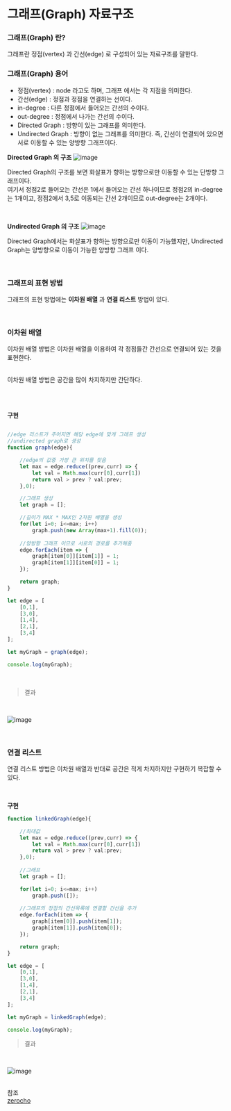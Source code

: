 # 그래프(Graph) 자료구조

### 그래프(Graph) 란?
그래프란 정점(vertex) 과 간선(edge) 로 구성되어 있는 자료구조를 말한다.<br>

### 그래프(Graph) 용어
* 정점(vertex) : node 라고도 하며, 그래프 에서는 각 지점을 의미한다.
* 간선(edge) : 정점과 정점을 연결하는 선이다.
* in-degree : 다른 정점에서 들어오는 간선의 수이다.
* out-degree : 정점에서 나가는 간선의 수이다.
* Directed Graph : 방향이 있는 그래프를 의미한다.
* Undirected Graph : 방향이 없는 그래프를 의미한다. 즉, 간선이 연결되어 있으면 서로 이동할 수 있는 양방향 그래프이다.

__Directed Graph 의 구조__
![image](https://user-images.githubusercontent.com/62639722/141252136-2704d4d6-0d9e-4f23-8383-c28c518daf92.png)

Directed Graph의 구조를 보면 화살표가 향하는 방향으로만 이동할 수 있는 단방향 그래프이다.<br>
여기서 정점2로 들어오는 간선은 1에서 들어오는 간선 하나이므로 정점2의 in-degree는 1개이고, 정점2에서 3,5로 이동되는 간선 2개이므로 out-degree는 2개이다.

<br>

__Undirected Graph 의 구조__
![image](https://user-images.githubusercontent.com/62639722/141252696-1d1d4b1a-9c82-47fd-b130-ee3b9c120bbf.png)

Directed Graph에서는 화살표가 향하는 방향으로만 이동이 가능했지만, Undirected Graph는 양방향으로 이동이 가능한 양방향 그래프 이다.

<br>

### 그래프의 표현 방법
그래프의 표현 방법에는 __이차원 배열__ 과 __연결 리스트__ 방법이 있다.

<br>

### 이차원 배열

이차원 배열 방법은 이차원 배열을 이용하여 각 정점들간 간선으로 연결되어 있는 것을 표현한다.

<br>
이차원 배열 방법은 공간을 많이 차지하지만 간단하다.

<br><br>

__구현__
```javascript

//edge 리스트가 주어지면 해당 edge에 맞게 그래프 생성
//undirected graph로 생성
function graph(edge){

    //edge의 값중 가장 큰 위치를 찾음
    let max = edge.reduce((prev,curr) => {
        let val = Math.max(curr[0],curr[1])
        return val > prev ? val:prev;
    },0);

    //그래프 생성
    let graph = [];

    //길이가 MAX * MAX인 2차원 배열을 생성
    for(let i=0; i<=max; i++)
        graph.push(new Array(max+1).fill(0));
    
    //양방향 그래프 이므로 서로의 경로를 추가해줌
    edge.forEach(item => {
        graph[item[0]][item[1]] = 1;
        graph[item[1]][item[0]] = 1;
    });

    return graph;
}

let edge = [
    [0,1],
    [3,0],
    [1,4],
    [2,1],
    [3,4]
];

let myGraph = graph(edge);

console.log(myGraph);
```

<br>

> 결과

<br>

![image](https://user-images.githubusercontent.com/62639722/141255067-4ecd27aa-5a03-4b84-95f2-92f492412842.png)

<br>

### 연결 리스트 
연결 리스트 방법은 이차원 배열과 반대로 공간은 적게 차지하지만 구현하기 복잡할 수 있다.

<br>

__구현__
```javascript
function linkedGraph(edge){

    //최대값
    let max = edge.reduce((prev,curr) => {
        let val = Math.max(curr[0],curr[1])
        return val > prev ? val:prev;
    },0); 
    
    //그래프
    let graph = [];

    for(let i=0; i<=max; i++)
        graph.push([]);
    
    //그래프의 정점의 간선목록에 연결할 간선을 추가
    edge.forEach(item => {
        graph[item[0]].push(item[1]);
        graph[item[1]].push(item[0]);
    });

    return graph;
}

let edge = [
    [0,1],
    [3,0],
    [1,4],
    [2,1],
    [3,4]
];

let myGraph = linkedGraph(edge);

console.log(myGraph);
```

> 결과

<br>

![image](https://user-images.githubusercontent.com/62639722/141256727-479f8b31-777a-421f-9081-206b23906692.png)

<br>참조<br>
[zerocho](https://www.zerocho.com/category/Algorithm/post/584b9033580277001862f16c)
